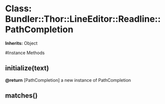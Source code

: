 # Class: Bundler::Thor::LineEditor::Readline::PathCompletion
**Inherits:** Object
    




#Instance Methods
## initialize(text) [](#method-i-initialize)

**@return** [PathCompletion] a new instance of PathCompletion

## matches() [](#method-i-matches)

